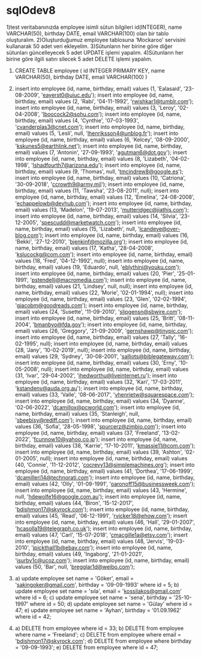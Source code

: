 # sqlOdev8
1)test veritabanınızda employee isimli sütun bilgileri id(INTEGER), name VARCHAR(50), birthday DATE, email VARCHAR(100) olan bir tablo oluşturalım.
2)Oluşturduğumuz employee tablosuna 'Mockaroo' servisini kullanarak 50 adet veri ekleyelim.
3)Sütunların her birine göre diğer sütunları güncelleyecek 5 adet UPDATE işlemi yapalım.
4)Sütunların her birine göre ilgili satırı silecek 5 adet DELETE işlemi yapalım.


1) CREATE TABLE employee (
id INTEGER PRIMARY KEY,
name VARCHAR(50),
birthday DATE,
email VARCHAR(100)
)

2) insert into employee (id, name, birthday, email) values (1, 'Ealasaid', '23-08-2009', 'eayerst0@uiuc.edu');
insert into employee (id, name, birthday, email) values (2, 'Rabi', '04-11-1992', 'rwishkar1@tumblr.com');
insert into employee (id, name, birthday, email) values (3, 'Leroy', '02-04-2008', 'lboocock2@sohu.com');
insert into employee (id, name, birthday, email) values (4, 'Cynthie', '07-03-1993', 'cvanderplas3@cnet.com');
insert into employee (id, name, birthday, email) values (5, 'Lesli', null, 'lhenriksson4@unblog.fr');
insert into employee (id, name, birthday, email) values (6, 'Kelcey', '08-09-2000', 'kskunes5@earthlink.net');
insert into employee (id, name, birthday, email) values (7, 'Antonin', '27-09-1993', 'agutman6@dot.gov');
insert into employee (id, name, birthday, email) values (8, 'Lizabeth', '04-02-1998', 'lshadfourth7@arizona.edu');
insert into employee (id, name, birthday, email) values (9, 'Thomas', null, 'tmcindrew8@google.es');
insert into employee (id, name, birthday, email) values (10, 'Catriona', '30-09-2018', 'ccrowth9@army.mil');
insert into employee (id, name, birthday, email) values (11, 'Tawsha', '23-08-2011', null);
insert into employee (id, name, birthday, email) values (12, 'Emelina', '24-08-2008', 'echappelowb@devhub.com');
insert into employee (id, name, birthday, email) values (13, 'Madelon', '19-07-2013', 'mutteridgec@jiathis.com');
insert into employee (id, name, birthday, email) values (14, 'Silvia', '23-12-2005', 'spescudd@marketwatch.com');
insert into employee (id, name, birthday, email) values (15, 'Lizabeth', null, 'lcandeye@over-blog.com');
insert into employee (id, name, birthday, email) values (16, 'Bekki', '27-12-2010', 'bjenkinf@mozilla.org');
insert into employee (id, name, birthday, email) values (17, 'Katha', '28-04-2008', 'kslucockg@com.com');
insert into employee (id, name, birthday, email) values (18, 'Fred', '04-12-1992', null);
insert into employee (id, name, birthday, email) values (19, 'Eduardo', null, 'eblythini@youku.com');
insert into employee (id, name, birthday, email) values (20, 'Pier', '25-01-1991', 'pstendellj@macromedia.com');
insert into employee (id, name, birthday, email) values (21, 'Lindsey', null, null);
insert into employee (id, name, birthday, email) values (22, 'Morie', '02-01-1994', null);
insert into employee (id, name, birthday, email) values (23, 'Glen', '02-02-1994', 'gjacobm@goodreads.com');
insert into employee (id, name, birthday, email) values (24, 'Susette', '11-09-2010', 'slipgensn@sbwire.com');
insert into employee (id, name, birthday, email) values (25, 'Britt', '08-11-2004', 'bmanbyo@fda.gov');
insert into employee (id, name, birthday, email) values (26, 'Greggory', '21-09-2009', 'gernshawp@tinypic.com');
insert into employee (id, name, birthday, email) values (27, 'Tally', '16-02-1995', null);
insert into employee (id, name, birthday, email) values (28, 'Jany', '10-02-2019', null);
insert into employee (id, name, birthday, email) values (29, 'Sydney', '30-08-2001', 'salliots@biblegateway.com');
insert into employee (id, name, birthday, email) values (30, 'Erny', '10-05-2008', null);
insert into employee (id, name, birthday, email) values (31, 'Ivar', '29-04-2002', 'ihedworthu@liveinternet.ru');
insert into employee (id, name, birthday, email) values (32, 'Kari', '17-03-2011', 'kstandenv@auda.org.au');
insert into employee (id, name, birthday, email) values (33, 'Valle', '08-06-2017', 'vhenrietw@squarespace.com');
insert into employee (id, name, birthday, email) values (34, 'Dyanne', '02-06-2022', 'dcamillox@pcworld.com');
insert into employee (id, name, birthday, email) values (35, 'Stanleigh', null, 'sbeebisy@rediff.com');
insert into employee (id, name, birthday, email) values (36, 'Sofia', '28-05-1998', 'spurcerz@zimbio.com');
insert into employee (id, name, birthday, email) values (37, 'Freeland', '13-02-2022', 'fcunnow10@yahoo.co.jp');
insert into employee (id, name, birthday, email) values (38, 'Karrie', '17-10-2011', 'kmassie11@com.com');
insert into employee (id, name, birthday, email) values (39, 'Ashton', '02-01-2005', null);
insert into employee (id, name, birthday, email) values (40, 'Connie', '11-12-2012', 'cocrevy13@simplemachines.org');
insert into employee (id, name, birthday, email) values (41, 'Dorthea', '17-06-1999', 'dcamilleri14@technorati.com');
insert into employee (id, name, birthday, email) values (42, 'Olly', '01-09-1991', 'oaronoff15@businessweek.com');
insert into employee (id, name, birthday, email) values (43, 'Hermine', null, 'hdewolfe16@google.com.au');
insert into employee (id, name, birthday, email) values (44, 'Biron', '15-12-2017', 'bdishmon17@skyrock.com');
insert into employee (id, name, birthday, email) values (45, 'Read', '06-12-1991', 'rvicker18@ehow.com');
insert into employee (id, name, birthday, email) values (46, 'Hall', '29-01-2007', 'hcasolla19@telegraph.co.uk');
insert into employee (id, name, birthday, email) values (47, 'Carl', '15-07-2018', 'cmacgille1a@etsy.com');
insert into employee (id, name, birthday, email) values (48, 'Jervis', '19-03-2010', 'jpickthall1b@ebay.com');
insert into employee (id, name, birthday, email) values (49, 'Ingaborg', '21-01-2021', 'isurby1c@ucoz.com');
insert into employee (id, name, birthday, email) values (50, 'Bar', null, 'bregglar1d@weibo.com');

3) a)  update employee
       set name = 'Göker',
	     email = 'sakingoker@gmail.com',
	     birthday = '09-09-1993'
       where id = 5;
   b) update employee
      set name = 'sıla',
	    email = 'kossilakos@gmail.com'
      where id = 6; 
   c) update employee
      set name = 'sena',
	    birthday = '25-10-1997'
      where id = 50;
   d) update employee
      set name = 'Gülay'
      where id = 47;
   e) update employee
      set name = 'Ayhan',
      birthday = '01.09.1962'
      where id = 42;
4) a) DELETE from employee
      where id = 33;
   b) DELETE from employee
      where name = 'Freeland';
   c) DELETE from employee
      where email = 'bdishmon17@skyrock.com';
   d) DELETE from employee
      where birthday = '09-09-1993';
   e) DELETE from employee
      where id = 47;

